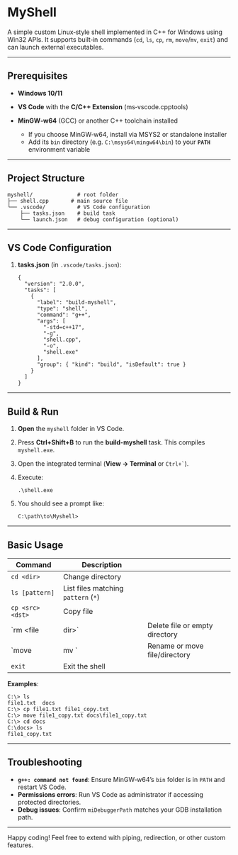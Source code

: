 # MyShell

A simple custom Linux‑style shell implemented in C++ for Windows using Win32 APIs. It supports built‑in commands (`cd`, `ls`, `cp`, `rm`, `move`/`mv`, `exit`) and can launch external executables.

---

## Prerequisites

* **Windows 10/11**
* **VS Code** with the **C/C++ Extension** (ms‑vscode.cpptools)
* **MinGW‑w64** (GCC) or another C++ toolchain installed

  * If you choose MinGW‑w64, install via MSYS2 or standalone installer
  * Add its `bin` directory (e.g. `C:\msys64\mingw64\bin`) to your **`PATH`** environment variable

---

## Project Structure

```
myshell/              # root folder
├── shell.cpp       # main source file
└── .vscode/          # VS Code configuration
    ├── tasks.json    # build task
    └── launch.json   # debug configuration (optional)
```

---

## VS Code Configuration

1. **tasks.json** (in `.vscode/tasks.json`):

   ```jsonc
   {
     "version": "2.0.0",
     "tasks": [
       {
         "label": "build-myshell",
         "type": "shell",
         "command": "g++",
         "args": [
           "-std=c++17",
           "-g",
           "shell.cpp",
           "-o",
           "shell.exe"
         ],
         "group": { "kind": "build", "isDefault": true }
       }
     ]
   }
   ```



---

## Build & Run

1. **Open** the `myshell` folder in VS Code.
2. Press **Ctrl+Shift+B** to run the **build-myshell** task. This compiles `myshell.exe`.
3. Open the integrated terminal (**View → Terminal** or `` Ctrl+` ``).
4. Execute:

   ```batch
   .\shell.exe
   ```
5. You should see a prompt like:

   ```
   C:\path\to\Myshell>
   ```

---

## Basic Usage

| Command          | Description                         |                                |
| ---------------- | ----------------------------------- | ------------------------------ |
| `cd <dir>`       | Change directory                    |                                |
| `ls [pattern]`   | List files matching `pattern` (`*`) |                                |
| `cp <src> <dst>` | Copy file                           |                                |
| \`rm \<file      | dir>\`                              | Delete file or empty directory |
| \`move           | mv <src> <dst>\`                    | Rename or move file/directory  |
| `exit`           | Exit the shell                      |                                |

**Examples**:

```none
C:\> ls
file1.txt  docs
C:\> cp file1.txt file1_copy.txt
C:\> move file1_copy.txt docs\file1_copy.txt
C:\> cd docs
C:\docs> ls
file1_copy.txt
```

---

## Troubleshooting

* **`g++: command not found`**: Ensure MinGW‑w64’s `bin` folder is in `PATH` and restart VS Code.
* **Permissions errors**: Run VS Code as administrator if accessing protected directories.
* **Debug issues**: Confirm `miDebuggerPath` matches your GDB installation path.

---

Happy coding! Feel free to extend with piping, redirection, or other custom features.
